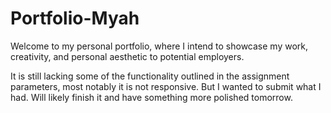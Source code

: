 # Portfolio-Myah
Welcome to my personal portfolio, where I intend to showcase my work, creativity, and personal aesthetic to potential employers.

It is still lacking some of the functionality outlined in the assignment parameters, most notably it is not responsive.  But I wanted to submit what I had.  Will likely finish it and have something more polished tomorrow.
